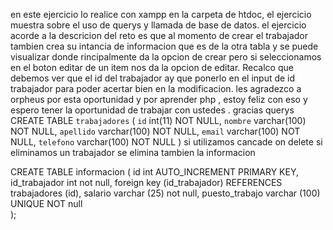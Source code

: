 en este ejercicio lo realice con xampp en la carpeta de htdoc, el ejercicio muestra sobre el uso de querys y llamada de base de datos.
el ejercicio acorde a la descricion del reto es que al momento de crear el trabajador tambien crea su intancia de informacion que es de la otra tabla y se puede visualizar donde rincipalmente da la opcion 
de crear pero si seleccionamos en el boton editar de un item nos da la opcion de editar. Recalco que debemos ver que el id del trabajador ay que ponerlo en el input de id trabajador para poder acertar bien en 
la modificacion. les agradezco a orpheus por esta oportunidad y por aprender php , estoy feliz con eso y espero tener la oportunidad de trabajar con ustedes . gracias
querys 
CREATE TABLE `trabajadores` (
  `id` int(11) NOT NULL,
  `nombre` varchar(100) NOT NULL,
  `apellido` varchar(100) NOT NULL,
  `email` varchar(100) NOT NULL,
  `telefono` varchar(100) NOT NULL
) 
si utilizamos cancade on delete si eliminamos un trabajador se elimina tambien la informacion

CREATE TABLE informacion (
 id int AUTO_INCREMENT PRIMARY KEY,
 id_trabajador int not null,
 foreign key (id_trabajador) REFERENCES trabajadores (id),
  salario varchar (25) not null,
  puesto_trabajo varchar (100) UNIQUE NOT null  
);
